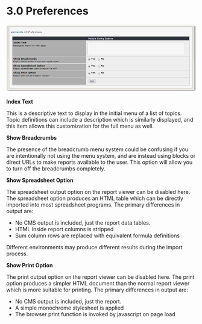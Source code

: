 # 3.0 Preferences

![](../assets/image002.png)

**Index Text**

This is a descriptive text to display in the initial menu of a list of topics. Topic definitions can include a description which is similarly displayed, and this item allows this customization for the full menu as well.

**Show Breadcrumbs**

The presence of the breadcrumb menu system could be confusing if you are intentionally not using the menu system, and are instead using blocks or direct URLs to make reports available to the user. This option will allow you to turn off the breadcrumbs completely.

**Show Spreadsheet Option**

The spreadsheet output option on the report viewer can be disabled here. The spreadsheet option produces an HTML table which can be directly imported into most spreadsheet programs. The primary differences in output are: 
* No CMS output is included, just the report data tables. 
* HTML inside report columns is stripped 
* Sum column rows are replaced with equivalent formula definitions 

Different environments may produce different results during the import process.

**Show Print Option**

The print output option on the report viewer can be disabled here. The print option produces a simpler HTML document than the normal report viewer which is more suitable for printing. The primary differences in output are:

* No CMS output is included, just the report. 
* A simple monochrome stylesheet is applied 
* The browser print function is invoked by javascript on page load 

